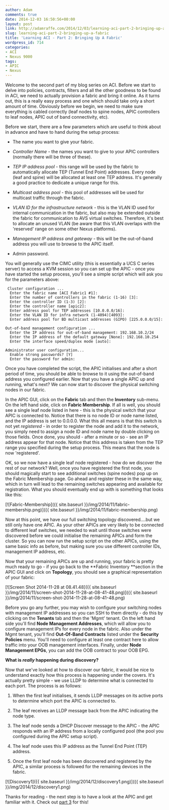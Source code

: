 ```yaml
---
author: Adam
comments: true
date: 2014-12-03 16:50:56+00:00
layout: post
link: http://adamraffe.com/2014/12/03/learning-aci-part-2-bringing-up-a-fabric/
slug: learning-aci-part-2-bringing-up-a-fabric
title: 'Learning ACI - Part 2: Bringing Up A Fabric'
wordpress_id: 714
categories:
- ACI
- Nexus 9000
tags:
- APIC
- Nexus
---
```


Welcome to the second part of my blog series on ACI. Before we start to delve into policies, contracts, filters and all the other goodness to be found in ACI, we need to actually provision a fabric and bring it online. As it turns out, this is a really easy process and one which should take only a short amount of time. Obviously before we begin, we need to make sure everything is cabled correctly (leaf nodes to spine nodes, APIC controllers to leaf nodes, APIC out of band connectivity, etc).

Before we start, there are a few parameters which are useful to think about in advance and have to hand during the setup process:

	
  * The name you want to give your fabric.

	
  * _Controller Name_ - the names you want to give to your APIC controllers (normally there will be three of these).

	
  * _TEP IP address pool_ - this range will be used by the fabric to automatically allocate TEP (Tunnel End Point) addresses. Every node (leaf and spine) will be allocated at least one TEP address. It's generally a good practice to dedicate a unique range for this.

	
  * _Multicast address pool_ - this pool of addresses will be used for multicast traffic through the fabric.

	
  * _VLAN ID for the infrastructure network_ - this is the VLAN ID used for internal communication in the fabric, but also may be extended outside the fabric for communication to AVS virtual switches. Therefore, it's best to allocate an unused VLAN (be aware that this VLAN overlaps with the 'reserved' range on some other Nexus platforms).

	
  * _Management IP address and gateway_ - this will be the out-of-band address you will use to browse to the APIC itself.

	
  * Admin password.


You will generally use the CIMC utility (this is essentially a UCS C series server) to access a KVM session so you can set up the APIC - once you have started the setup process, you'll see a simple script which will ask you for the parameters above:

    
     Cluster configuration ...
      Enter the fabric name [ACI Fabric1 #1]: 
      Enter the number of controllers in the fabric (1-16) [3]: 
      Enter the controller ID (1-3) [2]: 
      Enter the controller name [apic2]: 
      Enter address pool for TEP addresses [10.0.0.0/16]: 
      Enter the VLAN ID for infra network (1-4094)[4093]:     
      Enter address pool for BD multicast addresses (GIPO) [225.0.0.0/15]: 
    
    Out-of-band management configuration ...
      Enter the IP address for out-of-band management: 192.168.10.2/24
      Enter the IP address of the default gateway [None]: 192.168.10.254
      Enter the interface speed/duplex mode [auto]:
    
    Administrator user configuration...
      Enable strong passwords? [Y]
      Enter the password for admin:
    
    


Once you have completed the script, the APIC initialises and after a short period of time, you should be able to browse to it using the out-of-band address you configured earlier. Now that you have a single APIC up and running, what's next? We can now start to discover the physical switching nodes in our fabric.

In the APIC GUI, click on the **Fabric** tab and then the **Inventory** sub-menu. On the left hand side, click on **Fabric Membership**. If all is well, you should see a single leaf node listed in here - this is the physical switch that your APIC is connected to. Notice that there is no node ID or node name listed, and the IP address is set to 0.0.0.0. What this all means is that this switch is not yet _registered_ - in order to register the node and add it to the network, you simply need to assign a node ID and node name by double clicking on those fields. Once done, you should - after a minute or so - see an IP address appear for that node. Notice that this address is taken from the TEP range you specified during the setup process. This means that the node is now 'registered'.

OK, so we now have a single leaf node registered - how do we discover the rest of our network? Well, once you have registered the first node, you should magically start to see additional switches (spine nodes) pop up on the Fabric Membership page. Go ahead and register these in the same way, which in turn will lead to the remaining switches appearing and available for registration. What you should eventually end up with is something that looks like this:

[![Fabric-Membership]({{ site.baseurl }}/img/2014/11/fabric-membership.png)]({{ site.baseurl }}/img/2014/11/fabric-membership.png)

Now at this point, we have our full switching topology discovered....but we still only have one APIC. As your other APICs are very likely to be connected to different leaf switches, we needed to wait until those switches were discovered before we could initialise the remaining APICs and form the cluster. So you can now run the setup script on the other APICs, using the same basic info as before, but making sure you use different controller IDs, management IP address, etc.

Now that your remaining APICs are up and running, your fabric is pretty much ready to go - if you go back to the **Fabric Inventory **section in the APIC GUI and click on **Topology**, you should see a graphical representation of your fabric:

[![Screen Shot 2014-11-28 at 08.41.48]({{ site.baseurl }}/img/2014/11/screen-shot-2014-11-28-at-08-41-48.png)]({{ site.baseurl }}/img/2014/11/screen-shot-2014-11-28-at-08-41-48.png)

Before you go any further, you may wish to configure your switching nodes with management IP addresses so you can SSH to them directly - do this by clicking on the **Tenants** tab and then the 'Mgmt' tenant. On the left hand side you'll find **Node Management Addresses**, which will allow you to configure management IPs for every node in the fabric. Also under the Mgmt tenant, you'll find **Out-Of-Band Contracts** listed under the **Security Policies** menu. You'll need to configure at least one contract here to allow traffic into your OOB management interfaces. Finally, under **Node Management EPGs**, you can add the OOB contract to your OOB EPG.

**What is _really_ happening during discovery?**

Now that we've looked at how to discover our fabric, it would be nice to understand exactly how this process is happening under the covers. It's actually pretty simple - we use LLDP to determine what is connected to each port. The process is as follows:

1) When the first leaf initialises, it sends LLDP messages on its active ports to determine which port the APIC is connected to.

2) The leaf receives an LLDP message back from the APIC indicating the node type.

3) The leaf node sends a DHCP Discover message to the APIC - the APIC responds with an IP address from a locally configured pool (the pool you configured during the APIC setup script).

4) The leaf node uses this IP address as the Tunnel End Point (TEP) address.

5) Once the first leaf node has been discovered and registered by the APIC, a similar process is followed for the remaining devices in the fabric.

[![Discovery1]({{ site.baseurl }}/img/2014/12/discovery1.png)]({{ site.baseurl }}/img/2014/12/discovery1.png)

Thanks for reading - the next step is to have a look at the APIC and get familiar with it. Check out [part 3](https://araffe.github.io/aci/nexus%209000/2014/12/03/learning-aci-part-3-getting-familiar-with-the-apic) for this!
